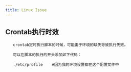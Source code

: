 ```yaml
---
title: Linux Issue
---
```


## Crontab执行时效

```
　　crontab定时执行脚本的时候，可能由于环境的缺失导致执行失败。

　　可以在脚本的执行的开头添加如下代码：

　　./etc/profile    #因为我的环境设置都在这个配置文件中

```
